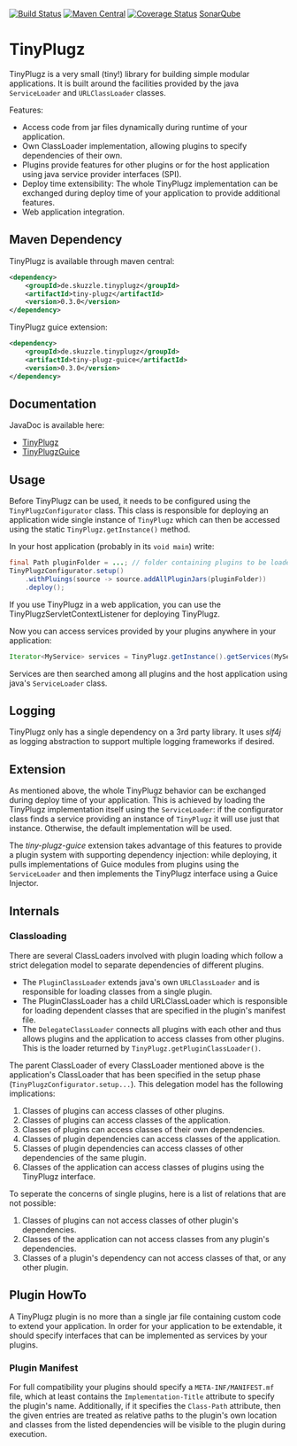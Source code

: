 [![Build Status](https://travis-ci.org/skuzzle/TinyPlugz.svg)](https://travis-ci.org/skuzzle/TinyPlugz)
[![Maven Central](https://maven-badges.herokuapp.com/maven-central/de.skuzzle.tinyplugz/tiny-plugz/badge.svg)](https://maven-badges.herokuapp.com/maven-central/de.skuzzle.tinyplugz/tiny-plugz)
[![Coverage Status](https://coveralls.io/repos/skuzzle/TinyPlugz/badge.svg?branch=master&service=github)](https://coveralls.io/github/skuzzle/TinyPlugz?branch=master)
[SonarQube](https://www.serverd.de/sonar/dashboard/index/1106)

TinyPlugz
================

TinyPlugz is a very small (tiny!) library for building simple modular
applications. It is built around the facilities provided by the java
`ServiceLoader` and `URLClassLoader` classes.

Features:
* Access code from jar files dynamically during runtime of your application.
* Own ClassLoader implementation, allowing plugins to specify dependencies of their own.
* Plugins provide features for other plugins or for the host application
  using java service provider interfaces (SPI).
* Deploy time extensibility: The whole TinyPlugz implementation can be
  exchanged during deploy time of your application to provide additional
  features.
* Web application integration.

## Maven Dependency
TinyPlugz is available through maven central:
```xml
<dependency>
    <groupId>de.skuzzle.tinyplugz</groupId>
    <artifactId>tiny-plugz</artifactId>
    <version>0.3.0</version>
</dependency>
```

TinyPlugz guice extension:
```xml
<dependency>
    <groupId>de.skuzzle.tinyplugz</groupId>
    <artifactId>tiny-plugz-guice</artifactId>
    <version>0.3.0</version>
</dependency>
```

## Documentation
JavaDoc is available here:
* [TinyPlugz](http://www.skuzzle.de/tiny-plugz/0.2.0/main/doc)
* [TinyPlugzGuice](http://www.skuzzle.de/tiny-plugz/0.2.0/guice/doc)

## Usage
Before TinyPlugz can be used, it needs to be configured using the
`TinyPlugzConfigurator` class. This class is responsible for deploying an
application wide single instance of `TinyPlugz` which can then be accessed
using the static `TinyPlugz.getInstance()` method.

In your host application (probably in its `void main`) write:

```java
final Path pluginFolder = ...; // folder containing plugins to be loaded
TinyPlugzConfigurator.setup()
    .withPluings(source -> source.addAllPluginJars(pluginFolder))
    .deploy();
```

If you use TinyPlugz in a web application, you can use the TinyPlugzServletContextListener
for deploying TinyPlugz.

Now you can access services provided by your plugins anywhere in your
application:

```java
Iterator<MyService> services = TinyPlugz.getInstance().getServices(MyService.class);
```

Services are then searched among all plugins and the host application using
java's `ServiceLoader` class.

## Logging
TinyPlugz only has a single dependency on a 3rd party library. It uses _slf4j_
as logging abstraction to support multiple logging frameworks if desired.

## Extension
As mentioned above, the whole TinyPlugz behavior can be exchanged during deploy
time of your application. This is achieved by loading the TinyPlugz
implementation itself using the `ServiceLoader`: if the configurator class
finds a service providing an instance of `TinyPlugz` it will use just that
instance. Otherwise, the default implementation will be used.

The _tiny-plugz-guice_ extension takes advantage of this features to provide
a plugin system with supporting dependency injection: while deploying, it pulls
implementations of Guice modules from plugins using the `ServiceLoader` and
then implements the TinyPlugz interface using a Guice Injector.


## Internals

### Classloading

There are several ClassLoaders involved with plugin loading which follow a strict 
delegation model to separate dependencies of different plugins.

* The `PluginClassLoader` extends java's own `URLClassLoader` and is responsible for 
  loading classes from a single plugin.
* The PluginClassLoader has a child URLClassLoader which is responsible for loading 
  dependent classes that are specified in the plugin's manifest file.
* The `DelegateClassLoader` connects all plugins with each other and thus allows plugins 
  and the application to access classes from other plugins. This is the loader returned by
  `TinyPlugz.getPluginClassLoader()`.
  
The parent ClassLoader of every ClassLoader mentioned above is the application's 
ClassLoader that has been specified in the setup phase (`TinyPlugzConfigurator.setup...`).
This delegation model has the following implications:

1. Classes of plugins can access classes of other plugins.
2. Classes of plugins can access classes of the application.
3. Classes of plugins can access classes of their own dependencies.
4. Classes of plugin dependencies can access classes of the application.
5. Classes of plugin dependencies can access classes of other dependencies of 
   the same plugin.
6. Classes of the application can access classes of plugins using the TinyPlugz 
   interface.
   
To seperate the concerns of single plugins, here is a list of relations that are not 
possible:

1. Classes of plugins can not access classes of other plugin's dependencies.
2. Classes of the application can not access classes from any plugin's dependencies.
3. Classes of a plugin's dependency can not access classes of that, or any other plugin.


## Plugin HowTo
A TinyPlugz plugin is no more than a single jar file containing custom code to extend your 
application. In order for your application to be extendable, it should specify interfaces 
that can be implemented as services by your plugins.

### Plugin Manifest
For full compatibility your plugins should specify a `META-INF/MANIFEST.mf` file, which at 
least contains the `Implementation-Title` attribute to specify the plugin's name. 
Additionally, if it specifies the `Class-Path` attribute, then the given entries are 
treated as relative paths to the plugin's own location and classes from the listed 
dependencies will be visible to the plugin during execution.
